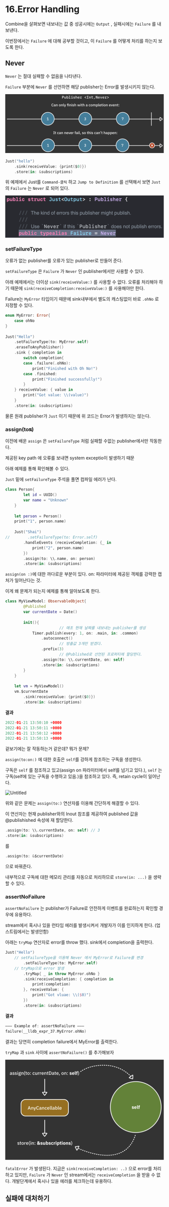 # 16.Error Handling

Combine을 살펴보면 내보내는 값 중 성공시에는 `Output` , 실패시에는 `Failure` 를 내보낸다.

이번장에서는 `Failure` 에 대해 공부할 것이고, 이 `Failure` 를 어떻게 처리를 하는지 보도록 한다.

## Never

`Never` 는 절대 실패할 수 없음을 나타낸다.

`Failure` 부분에 `Never` 를 선언하면 해당 publisher는 Error를 발생시키지 않는다.

![image-20220121234423926](16.ErrorHandling.assets/image-20220121234423926.png)

```swift
Just("hello")
    .sink(receiveValue: {print($0)})
    .store(in: &subscriptions)
```

위 예제에서 Just를 `Command-클릭` 하고 `Jump to Definition` 를 선택해서 보면 `Just` 의 `Failure` 는 `Never` 로 되어 있다.

![image-20220121234444410](16.ErrorHandling.assets/image-20220121234444410.png)

### setFailureType

오류가 없는 publisher를 오류가 있는 publisher로 만들어 준다.

`setFailureType` 은 `Failure` 가 `Never` 인 publisher에서만 사용할 수 있다.

아래 예제에서는 더이상 `sink(receiveValue:)` 를 사용할 수 없다. 오류를 처리해야 하기 때문에 `sink(receiveCompletion:receiveValue:)` 를 사용해야만 한다.

Failure는 `MyError` 타입이기 때문에 sink내부에서 별도의 캐스팅없이 바로 `.ohNo` 로 지정할 수 있다.

```swift
enum MyError: Error{
    case ohNo
}

Just("Hello")
    .setFailureType(to: MyError.self)
    .eraseToAnyPublisher()
    .sink { completion in
        switch completion{
        case .failure(.ohNo):
            print("Finished with Oh No!")
        case .finished:
            print("Finished successfully!")
        }
    } receiveValue: { value in
        print("Got value: \\(value)")
    }
    .store(in: &subscriptions)
```

물론 원래 publisher가 `Just` 이기 때문에 위 코드는 Error가 발생하지는 않는다.

### assign(to:on:)

이전에 배운 `assign` 은 `setFailureType` 처럼 실패할 수없는 publisher에서만 작동한다.

제공된 key path 에 오류를 보내면 system exceptio이 발생하기 때문

아래 예제를 통해 확인해볼 수 있다.

`Just` 밑에 `setFailureType` 주석을 풀면 컴파일 에러가 난다.

```swift
class Person{
        let id = UUID()
        var name = "Unknown"
    }
    
    let person = Person()
    print("1", person.name)
    
    Just("Shai")
//        .setFailureType(to: Error.self)
        .handleEvents (receiveCompletion: {_ in
            print("2", person.name)
        })
        .assign(to: \\.name, on: person)
        .store(in: &subscriptions)
```

`assign(on :)`에 대한 까다로운 부분이 있다. on: 파라미터에 제공된 객체를 강력한 캡처가 일어난다는 것.

이게 왜 문제가 되는지 예제를 통해 알아보도록 한다.

```swift
class MyViewModel: ObservableObject{
        @Published
        var currentDate = Date()
        
        init(){
						// 매초 현재 날짜를 내보내는 publisher를 생성
            Timer.publish(every: 1, on: .main, in: .common)
                .autoconnect()
						// 방출값 3개만 받겠다.
                .prefix(3)
						// @Published로 선언된 프로퍼티에 할당한다.
                .assign(to: \\.currentDate, on: self)
                .store(in: &subscriptions)
        }
    }
    
    let vm = MyViewModel()
    vm.$currentDate
        .sink(receiveValue: {print($0)})
        .store(in: &subscriptions)
```

**결과**

```swift
2022-01-21 13:50:10 +0000
2022-01-21 13:50:11 +0000
2022-01-21 13:50:12 +0000
2022-01-21 13:50:13 +0000
```

겉보기에는 잘 작동하는거 같은데? 뭐가 문제?

`assign(to:on:)` 에 대한 호출은 `self`를 강하게 참조하는 구독을 생성한다.

구독은 `self` 를 참조하고 있고(assign on 파라미터에서 self를 넘기고 있다.), `self` 는 구독(self에 있는 구독을 수행하고 있음.)을 참조하고 있다. 즉, retain cycle이 일어난다.

![Untitled](https://s3-us-west-2.amazonaws.com/secure.notion-static.com/b97c834b-f7a9-4ce6-a25a-eedb7210ac29/Untitled.png)

위와 같은 문제는 `assign(to:)` 연산자를 이용해 간단하게 해결할 수 있다.

이 연산자는 현재 publisher와의 Inout 참조를 제공하여 published 값을 @publishished 속성에 재 할당한다.

```swift
.assign(to: \\.currentDate, on: self) // 3
.store(in: &subscriptions)
```

를

```swift
.assign(to: &$currentDate)
```

으로 바꿔준다.

내부적으로 구독에 대한 메모리 관리를 자동으로 처리하므로 `store(in: ...)` 을 생략할 수 있다.

### assertNoFailure

`assertNoFailure` 는 publisher가 Failure로 안전하게 이벤트를 완료하는지 확인할 경우에 유용하다.

stream에서 혹시나 있을 런타임 에러를 발생시켜서 개발자가 이를 인지하게 한다. (업스트림에서는 발생안함)

아래는 `tryMap`  연산자로 error를 throw 했다. sink에서 completion을 출력한다.

```swift
Just("Hello")
    // setFailureType을 이용해 Never 에서 MyError로 Failure를 변경
        .setFailureType(to: MyError.self)
    // tryMap으로 error 발생
        .tryMap{ _ in throw MyError.ohNo }
        .sink(receiveCompletion: { completion in
            print(completion)
        }, receiveValue: {
            print("Got vluae: \\($0)")
        })
        .store(in: &subscriptions)
```

**결과**

```swift
——— Example of: assertNoFailure ———
failure(__lldb_expr_37.MyError.ohNo)
```

결과는 당연히 completion failure에서 MyError를 출력한다.

`tryMap` 과 `sink` 사이에 `assertNoFailure()` 를 추가해보자

![image-20220121234506270](16.ErrorHandling.assets/image-20220121234506270.png)

`fatalError` 가 발생된다. 지금은 `sink(receiveCompletion: ..)` 으로 error를 처리하고 있지만, `Failure` 가 `Never` 인 stream에서는 `receiveCompletion` 을 받을 수 없다. 개발단계에서 혹시나 있을 에러를 체크하는데 유용하다.



## 실패에 대처하기
